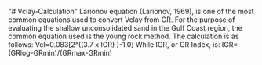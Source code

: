 "# Vclay-Calculation" 
Larionov equation (Larionov, 1969), is one of the most common equations used to convert Vclay from GR. For the purpose of evaluating the shallow unconsolidated sand in the Gulf Coast region, the common equation used is the young rock method. The calculation is as follows: 
Vcl=0.083[2^((3.7 x IGR) )-1.0]
While IGR, or GR Index, is:
IGR=(GRlog-GRmin)/(GRmax-GRmin)
